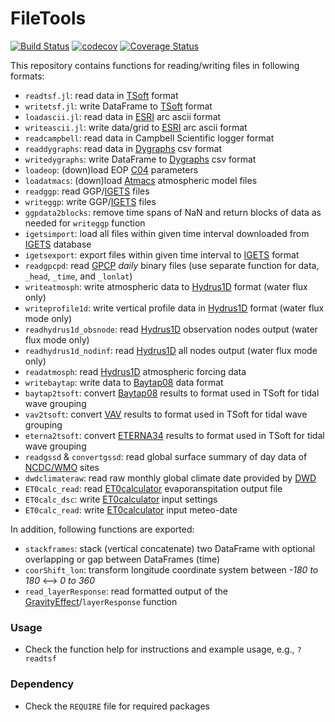 FileTools
=========
[![Build Status](https://travis-ci.org/emenems/FileTools.jl.svg?branch=master)](https://travis-ci.org/emenems/FileTools.jl)
[![codecov](https://codecov.io/gh/emenems/FileTools.jl/branch/master/graph/badge.svg)](https://codecov.io/gh/emenems/FileTools.jl)
[![Coverage Status](https://coveralls.io/repos/github/emenems/FileTools.jl/badge.svg)](https://coveralls.io/github/emenems/FileTools.jl)

This repository contains functions for reading/writing files in following formats:
* `readtsf.jl`: read data in [TSoft](http://seismologie.oma.be/en/downloads/tsoft) format
* `writetsf.jl`: write DataFrame to [TSoft](http://seismologie.oma.be/en/downloads/tsoft) format
* `loadascii.jl`: read data in [ESRI](https://en.wikipedia.org/wiki/Esri_grid) arc ascii format
* `writeascii.jl`: write data/grid to [ESRI](https://en.wikipedia.org/wiki/Esri_grid) arc ascii format
* `readcampbell`: read data in Campbell Scientific logger format
* `readdygraphs`: read data in [Dygraphs](http://dygraphs.com/tutorial.html) csv format
* `writedygraphs`: write DataFrame to [Dygraphs](http://dygraphs.com/tutorial.html) csv format
* `loadeop`: (down)load EOP [C04](http://hpiers.obspm.fr/iers/eop/eopc04/eopc04_IAU2000.62-now) parameters
* `loadatmacs`: (down)load [Atmacs](/http://atmacs.bkg.bund.de) atmospheric model files
* `readggp`: read GGP/[IGETS](http://gfzpublic.gfz-potsdam.de/pubman/faces/viewItemOverviewPage.jsp?itemId=escidoc:1870888) files
* `writeggp`: write GGP/[IGETS](http://gfzpublic.gfz-potsdam.de/pubman/faces/viewItemOverviewPage.jsp?itemId=escidoc:1870888) files
* `ggpdata2blocks`: remove time spans of NaN and return blocks of data as needed for `writeggp` function
* `igetsimport`: load all files within given time interval downloaded from [IGETS](http://isdc.gfz-potsdam.de/igets-data-base/) database
* `igetsexport`: export files within given time interval to  [IGETS](http://isdc.gfz-potsdam.de/igets-data-base/) format
* `readgpcpd`: read [GPCP](https://precip.gsfc.nasa.gov/gpcp_daily_comb.html) _daily_ binary files (use separate function for data, `_head`, `_time`, and `_lonlat`)
* `writeatmosph`: write atmospheric data to [Hydrus1D](https://www.pc-progress.com/en/Default.aspx?H1D-description#k1) format (water flux only)
* `writeprofile1d`: write vertical profile data in [Hydrus1D](https://www.pc-progress.com/en/Default.aspx?H1D-description#k1) format (water flux mode only)
* `readhydrus1d_obsnode`: read [Hydrus1D](https://www.pc-progress.com/en/Default.aspx?H1D-description#k1) observation nodes output (water flux mode only)
* `readhydrus1d_nodinf`: read [Hydrus1D](https://www.pc-progress.com/en/Default.aspx?H1D-description#k1) all nodes output (water flux mode only)
* `readatmosph`: read [Hydrus1D](https://www.pc-progress.com/en/Default.aspx?H1D-description#k1) atmospheric forcing data
* `writebaytap`: write data to [Baytap08](https://igppweb.ucsd.edu/~agnew/Baytap/baytap.html) data format
* `baytap2tsoft`: convert [Baytap08](https://igppweb.ucsd.edu/~agnew/Baytap/baytap.html) results to format used in TSoft for tidal wave grouping
* `vav2tsoft`: convert [VAV](https://www.sciencedirect.com/science/article/pii/S0098300403000190) results to format used in TSoft for tidal wave grouping
* `eterna2tsoft`: convert [ETERNA34](http://igets.u-strasbg.fr/soft_and_tool.php) results to format used in TSoft for tidal wave grouping
* `readgssd` & `convertgssd`: read global surface summary of day data of [NCDC/WMO](https://www1.ncdc.noaa.gov/pub/data/gsod/readme.txt) sites
* `dwdclimateraw`: read raw monthly global climate date provided by [DWD](ftp://ftp-cdc.dwd.de/pub/CDC/observations_global/CLIMAT/monthly/raw/)
* `ET0calc_read`: read [ET0calculator](http://www.fao.org/land-water/databases-and-software/eto-calculator/en) evaporanspitation output file
* `ET0calc_dsc`: write [ET0calculator](http://www.fao.org/land-water/databases-and-software/eto-calculator/en) input settings
* `ET0calc_read`: write [ET0calculator](http://www.fao.org/land-water/databases-and-software/eto-calculator/en) input meteo-date

In addition, following functions are exported:
* `stackframes`: stack (vertical concatenate) two DataFrame with optional overlapping or gap between DataFrames (time)
* `coorShift_lon`: transform longitude coordinate system between _-180 to 180_ <--> _0 to 360_
* `read_layerResponse`: read formatted output of the [GravityEffect](https://github.com/emenems/GravityEffect.jl)/`layerResponse` function

### Usage
* Check the function help for instructions and example usage, e.g., `?readtsf`

### Dependency
* Check the `REQUIRE` file for required packages
